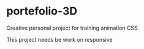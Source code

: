 # portefolio-3D
Creative personal project for training animation CSS 

This project needs be work on responsive 
